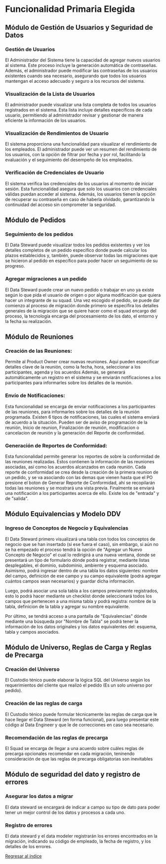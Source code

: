 # Funcionalidad Primaria Elegida
## Módulo de Gestión de Usuarios y Seguridad de Datos

### Gestión de Usuarios

El Administrador del Sistema tiene la capacidad de agregar nuevos usuarios al sistema. Este proceso incluye la generación automática de contraseñas. Además, el administrador puede modificar las contraseñas de los usuarios existentes cuando sea necesario, asegurando que todos los usuarios mantengan el acceso adecuado y seguro a los recursos del sistema.

### Visualización de la Lista de Usuarios

El administrador puede visualizar una lista completa de todos los usuarios registrados en el sistema. Esta lista incluye detalles específicos de cada usuario, permitiendo al administrador revisar y gestionar de manera eficiente la información de los usuarios.

### Visualización de Rendimientos de Usuario

El sistema proporciona una funcionalidad para visualizar el rendimiento de los empleados. El administrador puede ver un resumen del rendimiento de los usuarios, con la opción de filtrar por fecha y por rol, facilitando la evaluación y el seguimiento del desempeño de los empleados.

### Verificación de Credenciales de Usuario

El sistema verifica las credenciales de los usuarios al momento de iniciar sesión. Esta funcionalidad asegura que solo los usuarios con credenciales válidas puedan acceder al sistema. Además, los usuarios tienen la opción de recuperar su contraseña en caso de haberla olvidado, garantizando la continuidad del acceso sin comprometer la seguridad.

## Módulo de Pedidos

### Seguimiento de los pedidos

El Data Steward puede visualizar todos los pedidos existentes y ver los detalles completos de un pedido específico donde puede calcular los plazos establecidos y, también, puede observar todas las migraciones que se hicieron al pedido en específico para poder hacer un seguimiento de su progreso. 

### Agregar migraciones a un pedido

El Data Steward puede crear un nuevo pedido o trabajar en uno ya existe según lo que pida el usuario de origen o por alguna modificación que quiera hacer un integrante de su squad. Una vez escogido el pedido, se puede dar comienzo al proceso de migración donde primero se especifira los detalles generales de la migración que se quiere hacer como el squad encargo del proceso, la tecnología encarga del procesamiento de los dato, el entorno y la fecha su realización.

## Módulo de Reuniones

### Creación de las Reuniones:

Permite al Product Owner crear nuevas reuniones. Aquí pueden especificar detalles clave de la reunión, como la fecha, hora, seleccionar a los participantes, agenda y los acuerdos Además, se generará automáticamente un registro en el sistema y se enviarán notificaciones a los participantes para informarles sobre los detalles de la reunión.

### Envío de Notificaciones:

Esta funcionalidad se encarga de enviar notificaciones  a los participantes de las reuniones, para informarles sobre los detalles de la reunión programada. Existen 6 tipos de notificaciones, las cuales el sistema enviará de acuerdo a la situación. Pueden ser de aviso de programación de la reunión, Inicio de reunion, Finalización de reunión, modificacion o cancelacion de reunión y la generación del Reporte de conformidad.

### Generación de Reportes de Conformidad:

Esta funcionalidad permite generar los reportes de sobre la conformidad de las reuniones realizadas. Estos contienen la información de las reuniones asociadas, así como los acuerdos alcanzados en cada reunión. Cada reporte de conformidad se crea desde la creación de la primera reunion de un pedido, y se va asociando con las demas que vienen hasta que el PO presione el boton de Generar Reporte de Conformidad, ahí se recopilarán todas las reuniones y se mostrará una vista previa. Finalmente se enviará una notificación a los participantes acerca de ello. Existe los de "entrada" y de "salida".

## Módulo Equivalencias y Modelo DDV

### Ingreso de Conceptos de Negocio y Equivalencias

El Data Steward primero visualizará una tabla con todos los conceptos de negocio que se han insertado (si ese fuera el caso), sin embargo, si aún no se ha empezado el proceso tendrá la opción de "Agregar un Nuevo Concepto de Negocio" el cual lo redirigirá a una nueva ventana, donde se presentará un tipo de formulario dónde podrá registrar, mediante listas desplegables, el dominio, subdominio, ambiente y esquema asociado. Asimismo, podrá ingresar dentro de una tabla los datos siguientes: nombre del campo, definición de ese campo y su campo equivalente (podrá agregar cuántos campos sean necesarios) y guardar dicha información. 

Luego, podrá asociar una sola tabla a los campos previamente registrados, esto lo podrá hacer mediante un checklist donde seleccionará todos los campos que pertenecen a una misma tabla y podrá registra: nombre de la tabla, definicion de la tabla y agregar su nombre equivalente.

Por último, se tendrá acceso a una pantalla de "Equivalencias" dónde mediante una búsqueda por "Nombre de Tabla" se podrá tener la información de los datos originales y los datos equivalentes del: esquema, tabla y campos asociados.

## Módulo de Universo, Reglas de Carga y Reglas de Precarga

### Creación del Universo

El Custodio ténico puede elaborar la lógica SQL del Universo según los requerimientos del cliente que realizó el pedido (Es un solo universo por pedido).

### Creación de las reglas de carga

El Custodio ténico puede formular técnicamente las reglas de carga que le hace llegar el Data Steward (en forma funcional), para luego presentar este código al Data Engineer y que le de correcciones en caso sea necesario.

### Recomendación de las reglas de precarga

El Squad se encarga de llegar a una acuerdo sobre cuáles reglas de precarga opcionales recomendar en cada migración, teninendo consideración de que las reglas de precarga obligatorias son inevitables

## Módulo de seguridad del dato y registro de errores

### Asegurar los datos a migrar

El data steward se encargará de indicar a campo su tipo de dato para poder tener un mejor control de los datos y procesos a cada uno.

### Registro de errores

El data steward y el data modeler registrarán los errores encontrados en la migración, indicando su código de empleado, la fecha de registro, y los detalles de los
errores.


[Regresar al índice](Indice.md)
